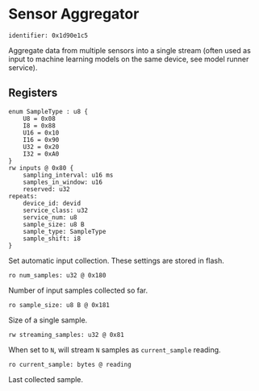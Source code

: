 # Sensor Aggregator

    identifier: 0x1d90e1c5

Aggregate data from multiple sensors into a single stream
(often used as input to machine learning models on the same device, see model runner service).

## Registers

    enum SampleType : u8 {
        U8 = 0x08
        I8 = 0x88
        U16 = 0x10
        I16 = 0x90
        U32 = 0x20
        I32 = 0xA0
    }
    rw inputs @ 0x80 {
        sampling_interval: u16 ms
        samples_in_window: u16
        reserved: u32
    repeats:
        device_id: devid
        service_class: u32
        service_num: u8
        sample_size: u8 B
        sample_type: SampleType
        sample_shift: i8
    }

Set automatic input collection.
These settings are stored in flash.

    ro num_samples: u32 @ 0x180

Number of input samples collected so far.

    ro sample_size: u8 B @ 0x181

Size of a single sample.

    rw streaming_samples: u32 @ 0x81

When set to `N`, will stream `N` samples as `current_sample` reading.

    ro current_sample: bytes @ reading

Last collected sample.
